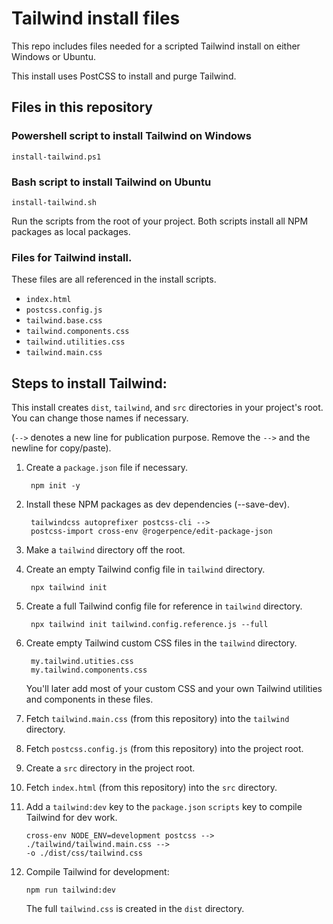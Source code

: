 # Tailwind install files

This repo includes files needed for a scripted Tailwind install on either Windows or Ubuntu.

This install uses PostCSS to install and purge Tailwind.

## Files in this repository

### Powershell script to install Tailwind on Windows

    install-tailwind.ps1

### Bash script to install Tailwind on Ubuntu

    install-tailwind.sh

Run the scripts from the root of your project. Both scripts install all NPM packages as local packages.

### Files for Tailwind install.

These files are all referenced in the install scripts.

* `index.html`
* `postcss.config.js`
* `tailwind.base.css`
* `tailwind.components.css`
* `tailwind.utilities.css`
* `tailwind.main.css`


## Steps to install Tailwind:

This install creates `dist`, `tailwind`, and `src` directories in your project's root. You can change those names if necessary.

(`-->` denotes a new line for publication purpose. Remove the `-->` and the newline for copy/paste).

1. Create a `package.json` file if necessary.

        npm init -y

2. Install these NPM packages as dev dependencies (--save-dev).

        tailwindcss autoprefixer postcss-cli -->
        postcss-import cross-env @rogerpence/edit-package-json

3. Make a `tailwind` directory off the root.

4. Create an empty Tailwind config file in `tailwind` directory.

        npx tailwind init

5. Create a full Tailwind config file for reference in `tailwind` directory.

        npx tailwind init tailwind.config.reference.js --full

6. Create empty Tailwind custom CSS files in the `tailwind` directory.

        my.tailwind.utities.css
        my.tailwind.components.css

    You'll later add most of your custom CSS and your own Tailwind utilities and components in these files.

7. Fetch `tailwind.main.css` (from this repository) into the `tailwind` directory.

8. Fetch `postcss.config.js` (from this repository) into the project root.

9. Create a `src` directory in the project root.

10. Fetch `index.html` (from this repository) into the `src` directory.

11. Add a `tailwind:dev` key to the `package.json` `scripts` key to compile Tailwind for dev work.

        cross-env NODE_ENV=development postcss -->
        ./tailwind/tailwind.main.css -->
        -o ./dist/css/tailwind.css

12. Compile Tailwind for development:

        npm run tailwind:dev

    The full `tailwind.css` is created in the `dist` directory.

